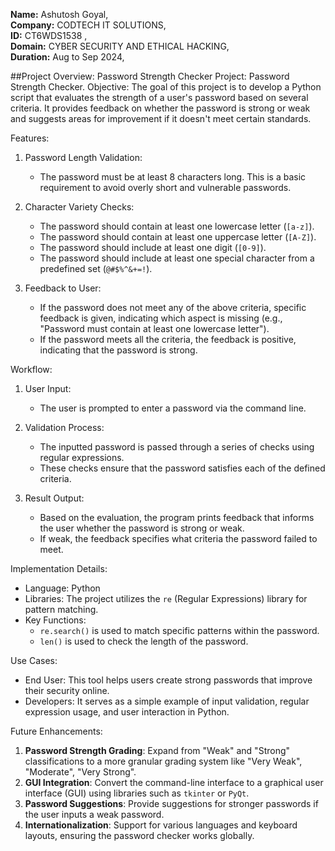 **Name:** Ashutosh Goyal,  
**Company:** CODTECH IT SOLUTIONS,  
**ID:** CT6WDS1538 ,  
**Domain:** CYBER SECURITY AND ETHICAL HACKING,  
**Duration:** Aug to Sep 2024,  


##Project Overview: Password Strength Checker
Project: Password Strength Checker.
Objective:
The goal of this project is to develop a Python script that evaluates the strength of a user's password based on several criteria. It provides feedback on whether the password is strong or weak and suggests areas for improvement if it doesn't meet certain standards.

Features:
1. Password Length Validation: 
   - The password must be at least 8 characters long. This is a basic requirement to avoid overly short and vulnerable passwords.

2. Character Variety Checks:
   - The password should contain at least one lowercase letter (`[a-z]`).
   - The password should contain at least one uppercase letter (`[A-Z]`).
   - The password should include at least one digit (`[0-9]`).
   - The password should include at least one special character from a predefined set (`@#$%^&+=!`).

3. Feedback to User:
   - If the password does not meet any of the above criteria, specific feedback is given, indicating which aspect is missing (e.g., "Password must contain at least one lowercase letter").
   - If the password meets all the criteria, the feedback is positive, indicating that the password is strong.

Workflow:

1. User Input:
   - The user is prompted to enter a password via the command line.
   
2. Validation Process:
   - The inputted password is passed through a series of checks using regular expressions.
   - These checks ensure that the password satisfies each of the defined criteria.

3. Result Output:
   - Based on the evaluation, the program prints feedback that informs the user whether the password is strong or weak.
   - If weak, the feedback specifies what criteria the password failed to meet.

Implementation Details:
- Language: Python
- Libraries: The project utilizes the `re` (Regular Expressions) library for pattern matching.
- Key Functions: 
  - `re.search()` is used to match specific patterns within the password.
  - `len()` is used to check the length of the password.
  
Use Cases:
- End User: This tool helps users create strong passwords that improve their security online.
- Developers: It serves as a simple example of input validation, regular expression usage, and user interaction in Python.

Future Enhancements:
1. **Password Strength Grading**: Expand from "Weak" and "Strong" classifications to a more granular grading system like "Very Weak", "Moderate", "Very Strong".
2. **GUI Integration**: Convert the command-line interface to a graphical user interface (GUI) using libraries such as `tkinter` or `PyQt`.
3. **Password Suggestions**: Provide suggestions for stronger passwords if the user inputs a weak password.
4. **Internationalization**: Support for various languages and keyboard layouts, ensuring the password checker works globally.
